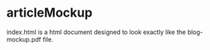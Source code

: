 # articleMockup
index.html is a html document designed to look exactly like the blog-mockup.pdf
file. 
